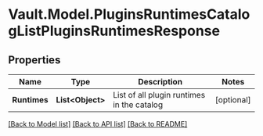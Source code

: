 # Vault.Model.PluginsRuntimesCatalogListPluginsRuntimesResponse

## Properties

Name | Type | Description | Notes
------------ | ------------- | ------------- | -------------
**Runtimes** | **List&lt;Object&gt;** | List of all plugin runtimes in the catalog | [optional] 

[[Back to Model list]](../README.md#documentation-for-models) [[Back to API list]](../README.md#documentation-for-api-endpoints) [[Back to README]](../README.md)

